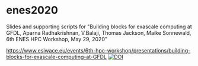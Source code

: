 # enes2020

Slides and supporting scripts for "Building blocks for exascale computing at GFDL, Aparna Radhakrishnan, V.Balaji, Thomas Jackson, Maike Sonnewald, 6th ENES HPC Workshop, May 29, 2020"

https://www.esiwace.eu/events/6th-hpc-workshop/presentations/building-blocks-for-exascale-computing-at-GFDL
[![DOI](https://zenodo.org/badge/267410178.svg)](https://zenodo.org/badge/latestdoi/267410178)

